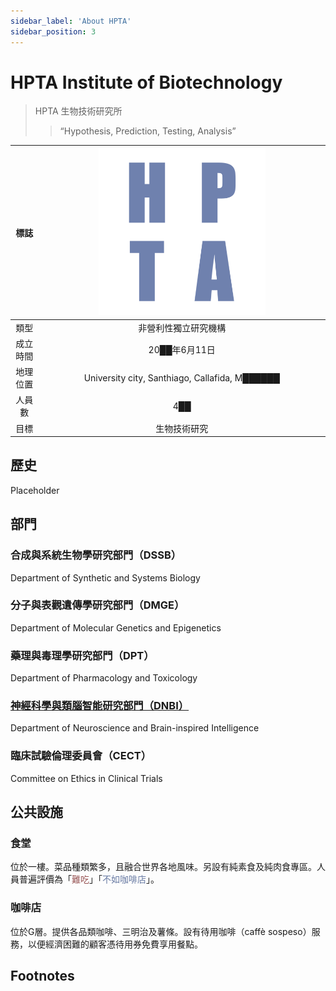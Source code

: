 ```yaml
---
sidebar_label: 'About HPTA'
sidebar_position: 3
---
```


# HPTA Institute of Biotechnology
>HPTA 生物技術研究所
>>“Hypothesis, Prediction, Testing, Analysis”

|標誌|<img src="https://raw.githubusercontent.com/Monoginryoso/ocwiki/18caed71814a48b64c704f92ca0261e2bcdcda90/static/img/hpta.svg" width="60%" />|
|:--:|:--:|
|類型|非營利性獨立研究機構|
|成立時間|20██年6月11日|
|地理位置|University city, Santhiago, Callafida, M██████|
|人員數|4██|
|目標|生物技術研究|

## 歷史
  Placeholder

## 部門
  ### 合成與系統生物學研究部門（DSSB）
  Department of Synthetic and Systems Biology
  ### 分子與表觀遺傳學研究部門（DMGE）
  Department of Molecular Genetics and Epigenetics
  ### 藥理與毒理學研究部門（DPT）
  Department of Pharmacology and Toxicology
  ### [神經科學與類腦智能研究部門（DNBI）](/docs/dnbi)
  Department of Neuroscience and Brain-inspired Intelligence
  ### 臨床試驗倫理委員會（CECT）
  Committee on Ethics in Clinical Trials

## 公共設施
  ### 食堂
  位於一樓。菜品種類繁多，且融合世界各地風味。另設有純素食及純肉食專區。人員普遍評價為「<font color="#965252">難吃</font>」「<font color="#6779a2">不如咖啡店</font>」。
  ### 咖啡店
  位於G層。提供各品類咖啡、三明治及薯條。設有待用咖啡（caffè sospeso）服務，以便經濟困難的顧客憑待用券免費享用餐點。


## Footnotes

